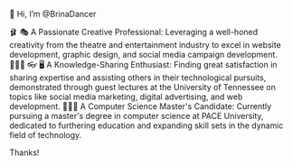 👋 Hi, I’m @BrinaDancer

🩰 🎭 A	Passionate Creative Professional: Leveraging a well-honed creativity from the theatre and entertainment industry to excel in website development, graphic design, and social media campaign development.
👩🏼‍🏫  👓 🖥️ A Knowledge-Sharing Enthusiast: Finding great satisfaction in sharing expertise and assisting others in their technological pursuits, demonstrated through guest lectures at the University of Tennessee on topics like social media marketing, digital advertising, and web development.
👩🏼‍🎓 A Computer Science Master's Candidate: Currently pursuing a master's degree in computer science at PACE University, dedicated to furthering education and expanding skill sets in the dynamic field of technology.


Thanks! 
